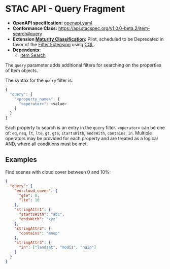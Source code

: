 # STAC API - Query Fragment

- **OpenAPI specification:** [openapi.yaml](openapi.yaml)
- **Conformance Class:** <https://api.stacspec.org/v1.0.0-beta.2/item-search#query>
- **Extension [Maturity Classification](../../extensions.md#extension-maturity):** Pilot, scheduled to be Deprecated in favor of the [Filter Extension](../filter/README.md) using [CQL](http://docs.opengeospatial.org/DRAFTS/19-079.html).
- **Dependents:**
  - [Item Search](../../item-search)

The `query` parameter adds additional filters for searching on the properties of Item objects.

The syntax for the `query` filter is:

```js
{
  "query": {
    "<property_name>": {
      "<operator>": <value>
    }
  }
}
```

Each property to search is an entry in the `query` filter. `<operator>` can be one of: `eq`, `neq`, `lt`, `lte`, `gt`, `gte`, `startsWith`, `endsWith`, `contains`, `in`. 
Multiple operators may be provided for each property and are treated as a logical AND, where all conditions must be met.

## Examples

Find scenes with cloud cover between 0 and 10%:

```json
{
  "query": {
    "eo:cloud_cover": {
      "gte": 0,
      "lte": 10
    },
    "stringAttr1": {
      "startsWith": "abc",
      "endsWith": "xyz"
    },
    "stringAttr2": {
      "contains": "mnop"
    },
    "stringAttr3": {
      "in": ["landsat", "modis", "naip"]
    }
  }
}
```
